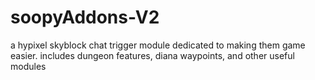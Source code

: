 # soopyAddons-V2
a hypixel skyblock chat trigger module dedicated to making them game easier. includes dungeon features, diana waypoints, and other useful modules
